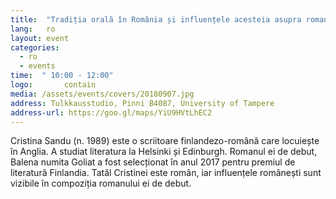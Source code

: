 ```yaml
---
title:  "Tradiția orală în România și influențele acesteia asupra romanului Balena numită Goliat"
lang:   ro
layout: event
categories:
  - ro
  - events
time:  " 10:00 - 12:00"
logo:       contain
media: /assets/events/covers/20180907.jpg
address: Tulkkausstudio, Pinni B4087, University of Tampere
address-url: https://goo.gl/maps/YiU9HVtLhEC2
---
```


Cristina Sandu (n. 1989) este o scriitoare finlandezo-română care locuiește în Anglia. A studiat literatura la Helsinki și Edinburgh. Romanul ei de debut, Balena numita Goliat a fost selecționat în anul 2017 pentru premiul de literatură Finlandia. Tatăl Cristinei este român, iar influențele românești sunt vizibile în compoziția romanului ei de debut.